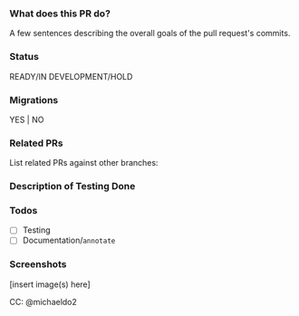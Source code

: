 ### What does this PR do?
A few sentences describing the overall goals of the pull request's commits.

### Status
READY/IN DEVELOPMENT/HOLD

### Migrations
YES | NO

### Related PRs
List related PRs against other branches:

### Description of Testing Done

### Todos
- [ ] Testing
- [ ] Documentation/`annotate`

### Screenshots
[insert image(s) here]

CC: @michaeldo2
